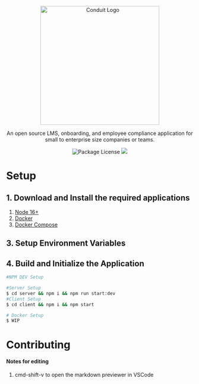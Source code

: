 <p align="center">
  <a href="http://waunbroderick.me/" target="blank"><img src="../Conduit/client/src/assets/img/logo/logoWithName.png" width="320" alt="Conduit Logo" /></a>
</p>

  <p align="center">An open source LMS, onboarding, and employee compliance application for small to enterprise size companies or teams.</p>
    <p align="center">
    <a target="_blank"><img src="https://img.shields.io/badge/license-MIT-green" alt="Package License" /></a>
    <a href="https://ko-fi.com/waunbroderick" target="_blank"><img src="https://img.shields.io/badge/Donate-kofi-ff3f59.svg"/></a>
</p>

# Setup

## 1. Download and Install the required applications

1. [Node 16+](https://nodejs.org/en/)
2. [Docker](https://www.docker.com/)
3. [Docker Compose](https://docs.docker.com/compose/)

## 3. Setup Environment Variables

## 4. Build and Initialize the Application

```bash
#NPM DEV Setup

#Server Setup
$ cd server && npm i && npm run start:dev
#Client Setup
$ cd client && npm i && npm start
```

```bash
# Docker Setup
$ WIP
```

# Contributing

#### Notes for editing

1. cmd-shift-v to open the markdown previewer in VSCode
